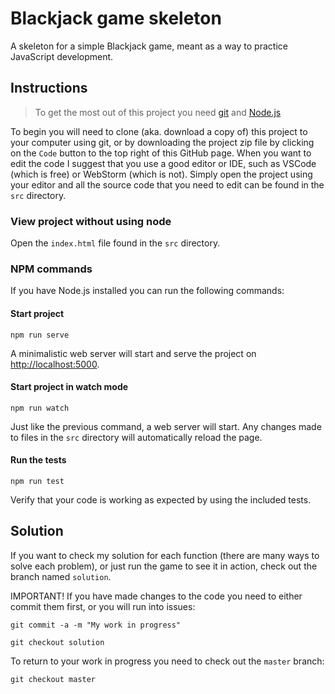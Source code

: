 # Blackjack game skeleton
A skeleton for a simple Blackjack game, meant as a way to practice JavaScript development.

## Instructions
>To get the most out of this project you need [git](https://git-scm.com/) and [Node.js](https://nodejs.org/en/)

To begin you will need to clone (aka. download a copy of) this project to your computer using git, or by downloading the project zip file by clicking on the `Code` button to the top right of this GitHub page.
When you want to edit the code I suggest that you use a good editor or IDE, such as VSCode (which is free) or WebStorm (which is not).
Simply open the project using your editor and all the source code that you need to edit can be found in the `src` directory.

### View project without using node
Open the `index.html` file found in the `src` directory.

### NPM commands
If you have Node.js installed you can run the following commands:

#### Start project
```
npm run serve
```
A minimalistic web server will start and serve the project on [http://localhost:5000](http://localhost:5000).

#### Start project in watch mode
```
npm run watch
```
Just like the previous command, a web server will start. Any changes made to files in the `src` directory will automatically reload the page.

#### Run the tests
```
npm run test
```
Verify that your code is working as expected by using the included tests.

## Solution
If you want to check my solution for each function (there are many ways to solve each problem), or just run the game to see it in action, check out the branch named `solution`.

IMPORTANT! If you have made changes to the code you need to either commit them first, or you will run into issues:
```
git commit -a -m "My work in progress"
```

```
git checkout solution
```
To return to your work in progress you need to check out the `master` branch:
```
git checkout master
```

